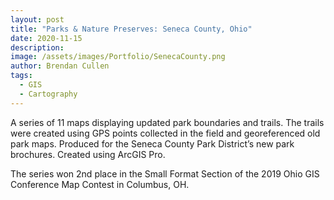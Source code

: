 ```yaml
---
layout: post
title: "Parks & Nature Preserves: Seneca County, Ohio"
date: 2020-11-15
description: 
image: /assets/images/Portfolio/SenecaCounty.png
author: Brendan Cullen
tags:
  - GIS
  - Cartography
---
```


A series of 11 maps displaying updated park boundaries and trails. The trails were created using GPS points collected in the field and georeferenced old park maps. Produced for the Seneca County Park District’s new park brochures. Created using ArcGIS Pro.

The series won 2nd place in the Small Format Section of the 2019 Ohio GIS Conference Map Contest in Columbus, OH.